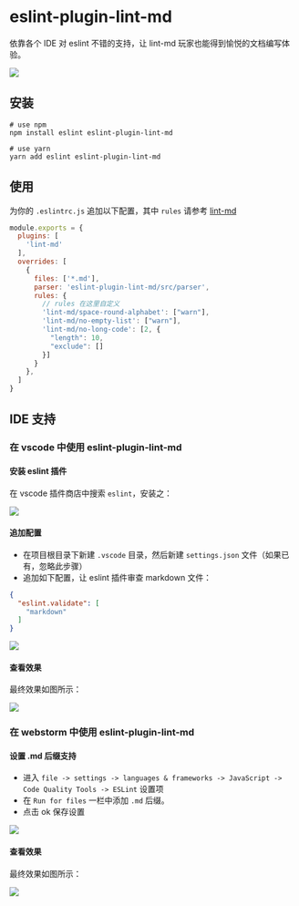 # eslint-plugin-lint-md

依靠各个 IDE 对 eslint 不错的支持，让 lint-md 玩家也能得到愉悦的文档编写体验。

![](https://user-images.githubusercontent.com/56540811/110348136-48bb7480-806c-11eb-89ec-ad9ee2ab42f1.png)

## 安装

```shell
# use npm
npm install eslint eslint-plugin-lint-md

# use yarn
yarn add eslint eslint-plugin-lint-md
```

## 使用

为你的 `.eslintrc.js` 追加以下配置，其中 `rules`
请参考 [lint-md](https://github.com/lint-md/lint-md#%E6%A3%80%E6%9F%A5%E7%B1%BB%E5%9E%8B)

```javascript
module.exports = {
  plugins: [
    'lint-md'
  ],
  overrides: [
    {
      files: ['*.md'],
      parser: 'eslint-plugin-lint-md/src/parser',
      rules: {
        // rules 在这里自定义
        'lint-md/space-round-alphabet': ["warn"],
        'lint-md/no-empty-list': ["warn"],
        'lint-md/no-long-code': [2, {
          "length": 10,
          "exclude": []
        }]
      }
    },
  ]
}
```

## IDE 支持

### 在 vscode 中使用 eslint-plugin-lint-md

#### 安装 eslint 插件

在 vscode 插件商店中搜索 `eslint`，安装之：

![](http://cdn.yuzzl.top/blog/20210309102904.png)

#### 追加配置

- 在项目根目录下新建 `.vscode` 目录，然后新建 `settings.json` 文件（如果已有，忽略此步骤）
- 追加如下配置，让 eslint 插件审查 markdown 文件：

```json
{
  "eslint.validate": [
    "markdown"
  ]
}
```

![](http://cdn.yuzzl.top/blog/20210309103150.png)

#### 查看效果

最终效果如图所示：

![](http://cdn.yuzzl.top/blog/20210309103609.png)

### 在 webstorm 中使用 eslint-plugin-lint-md

#### 设置 .md 后缀支持

- 进入 `file -> settings -> languages & frameworks -> JavaScript -> Code Quality Tools -> ESLint` 设置项
- 在 `Run for files` 一栏中添加 `.md` 后缀。
- 点击 ok 保存设置

![](http://cdn.yuzzl.top/blog/20210309104303.png)

#### 查看效果

最终效果如图所示：

![](http://cdn.yuzzl.top/blog/20210309104035.png)